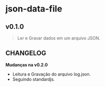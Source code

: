 # json-data-file #
## v0.1.0 ##

> Ler e Gravar dados em um arquivo JSON.

## CHANGELOG ##

**Mudanças na v0.2.0**

- Leitura e Gravação do arquivo log.json.
- Seguindo standardjs.